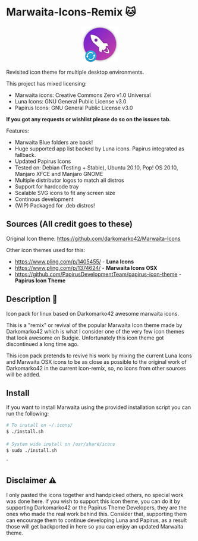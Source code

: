 # Marwaita-Icons-Remix :cat:

<p align="center">
    <img height=100 width=100 src="logo.png" alt="Marwaita Logo">
</p>

Revisited icon theme for multiple desktop environments.

This project has mixed licensing:
- Marwaita icons: Creative Commons Zero v1.0 Universal
- Luna Icons: GNU General Public License v3.0
- Papirus Icons: GNU General Public License v3.0

**If you got any requests or wishlist please do so on the issues tab.**


Features:
- Marwaita Blue folders are back!
- Huge supported app list backed by Luna icons. Papirus integrated as fallback.
- Updated Papirus Icons
- Tested on: Debian (Testing + Stable), Ubuntu 20.10, Pop! OS 20.10, Manjaro XFCE and Manjaro GNOME
- Multiple distributor logos to match all distros
- Support for hardcode tray
- Scalable SVG icons to fit any screen size
- Continous development
- (WIP) Packaged for .deb distros!

## Sources (All credit goes to these)
Original Icon theme: https://github.com/darkomarko42/Marwaita-Icons

Other icon themes used for this:

- https://www.pling.com/p/1405455/ - **Luna Icons**
- https://www.pling.com/p/1374624/ - **Marwaita Icons OSX**
- https://github.com/PapirusDevelopmentTeam/papirus-icon-theme - **Papirus Icon Theme**


## Description :pencil:

Icon pack for linux based on Darkomarko42 awesome marwaita icons.

This is a "remix" or revival of the popular Marwaita Icon theme made by Darkomarko42 which is what I consider one of the very few icon themes that look awesome on Budgie. Unfortunately this icon theme got discontinued a long time ago.

This icon pack pretends to revive his work by mixing the current Luna Icons and Marwaita OSX icons to be as close as possible to the original work of Darkomarko42 in the current icon-remix, so, no icons from other sources will be added.

## Install

If you want to install Marwaita using the provided installation script you can
run the following:

``` sh
# To install on ~/.icons/
$ ./install.sh

# System wide install on /usr/share/icons
$ sudo ./install.sh
```

`


## Disclaimer :warning:

I only pasted the icons together and handpicked others, no special work was done here.
If you wish to support this icon theme, you can do it by supporting Darkomarko42 or the Papirus Theme Developers, they are the ones who made the real work behind this. Consider that, supporting them can encourage them to continue developing Luna and Papirus, as a result those will get backported in here so you can enjoy an updated Marwaita theme.
